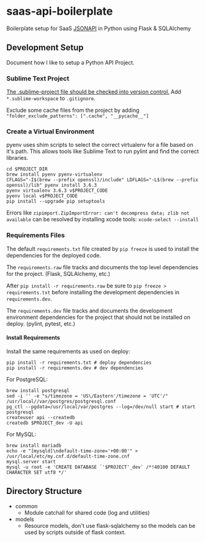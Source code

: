 # saas-api-boilerplate
Boilerplate setup for SaaS [JSONAPI](http://jsonapi.org/format/) in Python using Flask &amp; SQLAlchemy

## Development Setup

Document how I like to setup a Python API Project.

### Sublime Text Project

[The .sublime-project file should be checked into version control.](https://www.sublimetext.com/docs/3/projects.html) Add `*.sublime-workspace` to `.gitignore`.

Exclude some cache files from the project by adding `"folder_exclude_patterns": [".cache", "__pycache__"]`

### Create a Virtual Environment

pyenv uses shim scripts to select the correct virtualenv for a file based on it's path. This allows tools like Sublime Text to run pylint and find the correct libraries.

```
cd $PROJECT_DIR
brew install pyenv pyenv-virtualenv
CFLAGS="-I$(brew --prefix openssl)/include" LDFLAGS="-L$(brew --prefix openssl)/lib" pyenv install 3.6.3
pyenv virtualenv 3.6.3 v$PROJECT_CODE
pyenv local v$PROJECT_CODE
pip install --upgrade pip setuptools
```

Errors like `zipimport.ZipImportError: can't decompress data; zlib not available` can be resolved by installing xcode tools: `xcode-select --install`

### Requirements Files

The default `requirements.txt` file created by `pip freeze` is used to install the dependencies for the deployed code.

The `requirements.raw` file tracks and documents the top level dependencies for the project. (Flask, SQLAlchemy, etc.)

After `pip install -r requirements.raw` be sure to `pip freeze > requirements.txt` before installing the development dependencies in `requirements.dev`.

The `requirements.dev` file tracks and documents the development environment dependencies for the project that should not be installed on deploy. (pylint, pytest, etc.)

#### Install Requirements

Install the same requirements as used on deploy:

```
pip install -r requirements.txt # deploy dependencies
pip install -r requirements.dev # dev dependencies
```

For PostgreSQL:
```
brew install postgresql
sed -i '' -e "s/timezone = 'US\/Eastern'/timezone = 'UTC'/" /usr/local//var/postgres/postgresql.conf
pg_ctl --pgdata=/usr/local/var/postgres --log=/dev/null start # start postgresql
createuser api --createdb
createdb $PROJECT_dev -U api
```

For MySQL:
```
brew install mariadb
echo -e "[mysqld]\ndefault-time-zone='+00:00'" > /usr/local/etc/my.cnf.d/default-time-zone.cnf
mysql.server start
mysql -u root -e 'CREATE DATABASE `'$PROJECT'_dev` /*!40100 DEFAULT CHARACTER SET utf8 */'
```

## Directory Structure

* common
  * Module catchall for shared code (log and utilities)
* models
  * Resource models, don't use flask-sqlalchemy so the models can be used by scripts outside of flask context.
